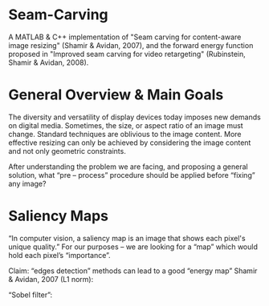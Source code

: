 # Seam-Carving
A MATLAB & C++ implementation of "Seam carving for content-aware image resizing" (Shamir & Avidan, 2007), and the forward energy function proposed in "Improved seam carving for video retargeting" (Rubinstein, Shamir & Avidan, 2008).

# General Overview & Main Goals
The diversity and versatility of display devices today imposes new demands on digital media. Sometimes, the size, or aspect ratio of an image must change. Standard techniques are oblivious to the image content.
More effective resizing can only be achieved by considering the image content and not only geometric constraints.

After understanding the problem we are facing, and proposing a general solution, what “pre – process” procedure should be applied before “fixing” any image?

# Saliency Maps
“In computer vision, a saliency map is an image that shows each pixel's unique quality.”
For our purposes – we are looking for a “map” which would hold each pixel’s “importance”.

Claim: “edges detection” methods can lead to a good “energy map”
Shamir & Avidan, 2007 (L1 norm):


“Sobel filter”:


